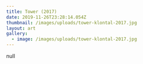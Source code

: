 ```yaml
---
title: Tower (2017)
date: 2019-11-26T23:28:14.054Z
thumbnail: /images/uploads/tower-klontal-2017.jpg
layout: art
gallery:
  - image: /images/uploads/tower-klontal-2017.jpg
---
```

null
